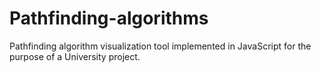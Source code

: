 # Pathfinding-algorithms
Pathfinding algorithm visualization tool implemented in JavaScript for the purpose of a University project.
